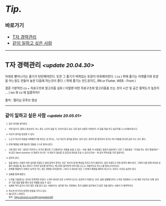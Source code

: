 # *Tip.*

### 바로가기

- [T자 경력관리](#경력관리)
- [같이 일하고 싶은 사람](#같이일)

----

## <a name="경력관리"></a>T자 경력관리  *<small><update 20.04.30><small>*

아래로 뻗어나가는 줄기가 탄탄해야한다.
또한 그 줄기가 박혀있는 토양이 비옥해야한다. ( cs )
위에 줄기는 아랫줄기와 토양을 어느정도 만들어 놓은 다음에 하는것이 좋다. ( 위에 줄기는 안드로이드, RN or Flutter, WEB - Front )

결론
기본적인 cs + 자료구조와 알고리즘 심화 ( 이럴땐 어떤 자료구조와 알고리즘을 쓰는 것이 시간 및 공간 절약도가 높은지 … )
ios 와 cs 에 집중하자!!
<br><br>
출처 : 엘리님 유투브 영상

----

## <a name="같이일"></a>같이 일하고 싶은 사람  *<small><update 20.05.01><small>*
   
1. 일의 의미를 생각한다.
- 어떤 일인지, 얼마나 중요한지, 어느 정도 시간이 걸릴 지, 자신이 맡고 있는 다른 업무 상황은 어떠한지, 이 일을 정말 하고 싶은지를 스스로에게 묻는다.

2. 자신의 생각을 표현할 수 있다.
- 누군가 자신의 마음을 이해해주기를 바라는 것 보다는, 그냥 자신의 생각을 말하는 것이 낫다. 생각이 잘 정리되지 않거나 쑥스러움을 탄다면 글로 쓰는 것도 좋다.

3. 문제 해결을 위해 필요한 것들을 스스로 찾아나선다.
- 가장 좋은 것은 ‘ 설득은 어려우나, 하기로 했다면 그 다음부터는 마음을 놓을 수 있는 ‘ 사람. 물론 이 사람들도 질문이 필요하다. 다만 그 질문들은 ‘ 무엇을 하는 것이 좋을까요? ‘ 와 같은 Open Question 의 형태가 아니라 ‘ 이 정보가 필요할 것 같은데 권한을 주실 수 있으신가요? ‘ 와 같이 목적성을 가진 질문이다.

4. 끝까지 한다.
- 일을 잘하는 사람이 어떤 업무를 하겠다고 쉽게 말하지 못하는 것은 ‘자신의 말’에 책임을 지려고 하기 때문이다. 일단 하겠다고 하면 끝까지 해야 한다. 그래야 다음 번에 비슷한 상황이 생겼을 때, 잠시 멈추고 주어진 업무를 생각하고, 매니저와 솔직하게 이야기를 나누고, 자발적으로 리소스를 찾아나서게 된다.
- 문제를 해결하기 위해서 ‘능력’은 어느 정도 영향을 미치겠지만, 그보다 더 중요한 것은 그 문제가 해결될 때까지 파고드는 것이다. 이것은 습관이 된다

5. 실패를 통해 배운다.
- 노력을 기울였다는 것으로 만족하면 안된다. 노력이 중요한 것은 노력하지 않고는 성공하기 어렵다는 것과, 설령 실패했더라도 노력한 과정에서 스스로 배운 무언가로 인해 ‘앞으로’ 다른 일을 했을 때의 성공 확률을 높일 수 있다.
- 실패한 적이 없거나 이미 많은 것을 알고 있는 사람보다는 업무를 하는 과정에서, 특히 실패한 업무에서 더 많은 것을 배우는 사람이 더 매력적이다.

6. 최소한 한가지의 분명한 장점을 가지고 있다.
7. 에너지가 느껴진다.   
출처 : https://brunch.co.kr/@hyungsukkim/99

----

                                                                   
